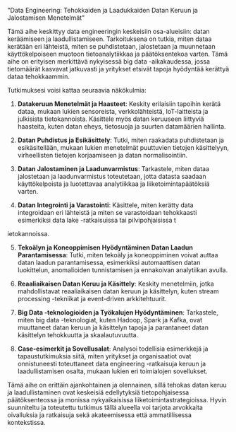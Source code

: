 "Data Engineering: Tehokkaiden ja Laadukkaiden Datan Keruun ja Jalostamisen Menetelmät"

Tämä aihe keskittyy data engineeringin keskeisiin osa-alueisiin: datan keräämiseen ja laadullistamiseen. Tarkoituksena on tutkia, miten dataa kerätään eri lähteistä, miten se puhdistetaan, jalostetaan ja muunnetaan käyttökelpoiseen muotoon tietoanalytiikkaa ja päätöksentekoa varten. Tämä aihe on erityisen merkittävä nykyisessä big data -aikakaudessa, jossa tietomäärät kasvavat jatkuvasti ja yritykset etsivät tapoja hyödyntää kerättyä dataa tehokkaammin.

Tutkimuksesi voisi kattaa seuraavia näkökulmia:

1. **Datakeruun Menetelmät ja Haasteet**: Keskity erilaisiin tapoihin kerätä dataa, mukaan lukien sensoreista, verkkolähteistä, IoT-laitteista ja julkisista tietokannoista. Käsittele myös datan keruuseen liittyviä haasteita, kuten datan eheys, tietosuoja ja suurten datamäärien hallinta.

2. **Datan Puhdistus ja Esikäsittely**: Tutki, miten raakadata puhdistetaan ja esikäsitellään, mukaan lukien menetelmät puuttuvien tietojen käsittelyyn, virheellisten tietojen korjaamiseen ja datan normalisointiin.

3. **Datan Jalostaminen ja Laadunvarmistus**: Tarkastele, miten dataa jalostetaan ja laadunvarmistus toteutetaan, jotta datasta saadaan käyttökelpoista ja luotettavaa analytiikkaa ja liiketoimintapäätöksiä varten.

4. **Datan Integrointi ja Varastointi**: Käsittele, miten kerätty data integroidaan eri lähteistä ja miten se varastoidaan tehokkaasti esimerkiksi data lake -ratkaisuissa tai pilvipohjaisissa t

ietokannoissa.

5. **Tekoälyn ja Koneoppimisen Hyödyntäminen Datan Laadun Parantamisessa**: Tutki, miten tekoäly ja koneoppiminen voivat auttaa datan laadun parantamisessa, esimerkiksi automaattisen datan luokittelun, anomalioiden tunnistamisen ja ennakoivan analytiikan avulla.

6. **Reaaliaikaisen Datan Keruu ja Käsittely**: Keskity menetelmiin, jotka mahdollistavat reaaliaikaisen datan keruun ja käsittelyn, kuten stream processing -tekniikat ja event-driven arkkitehtuurit.

7. **Big Data -teknologioiden ja Työkalujen Hyödyntäminen**: Tarkastele, miten big data -teknologiat, kuten Hadoop, Spark ja Kafka, ovat muuttaneet datan keruun ja käsittelyn tapoja ja parantaneet datan käsittelyn tehokkuutta ja skaalautuvuutta.

8. **Case-esimerkit ja Sovellusalat**: Analysoi todellisia esimerkkejä ja tapaustutkimuksia siitä, miten yritykset ja organisaatiot ovat onnistuneesti toteuttaneet data engineering -ratkaisuja keruun ja laadullistamisen osalta, mukaan lukien eri toimialojen sovellukset.

Tämä aihe on erittäin ajankohtainen ja olennainen, sillä tehokas datan keruu ja laadullistaminen ovat keskeisiä edellytyksiä tietopohjaisessa päätöksenteossa ja monissa nykyaikaisissa liiketoimintastrategioissa. Hyvin suunniteltu ja toteutettu tutkimus tällä alueella voi tarjota arvokkaita oivalluksia ja ratkaisuja sekä akateemisessa että ammatillisessa kontekstissa.
